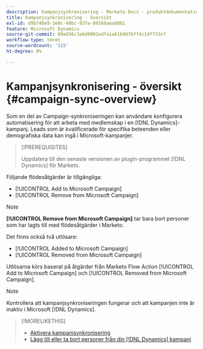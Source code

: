 ```yaml
---
description: Kampanjsynkronisering - Marketo Docs - produktdokumentation
title: Kampanjsynkronisering - översikt
exl-id: d9b748e9-3e0c-40bc-937a-99160aead081
feature: Microsoft Dynamics
source-git-commit: 09a656c3a0d0002edfa1a61b987bff4c1dff33cf
workflow-type: tm+mt
source-wordcount: '115'
ht-degree: 0%

---
```


# Kampanjsynkronisering - översikt {#campaign-sync-overview}

Som en del av Campaign-synkroniseringen kan användare konfigurera automatisering för att arbeta med medlemskap i en [!DNL Dynamics]-kampanj. Leads som är kvalificerade för specifika beteenden eller demografiska data kan ingå i Microsoft-kampanjer.

>[!PREREQUISITES]
>
>Uppdatera till den senaste versionen av plugin-programmet [!DNL Dynamics] för Marketo.

Följande flödesåtgärder är tillgängliga:

* [!UICONTROL Add to Microsoft Campaign]
* [!UICONTROL Remove from Microsoft Campaign]

>[!NOTE]
>
>**[!UICONTROL Remove from Microsoft Campaign]** tar bara bort personer som har lagts till med flödesåtgärder i Marketo.

Det finns också två utlösare:

* [!UICONTROL Added to Microsoft Campaign]
* [!UICONTROL Removed from Microsoft Campaign]

Utlösarna körs baserat på åtgärder från Marketo Flow Action [!UICONTROL Add to Microsoft Campaign] och [!UICONTROL Removed from Microsoft Campaign].

>[!NOTE]
>
>Kontrollera att kampanjsynkroniseringen fungerar och att kampanjen inte är inaktiv i Microsoft [!DNL Dynamics].

>[!MORELIKETHIS]
>
>* [Aktivera kampanjsynkronisering](/help/marketo/product-docs/crm-sync/microsoft-dynamics-sync/microsoft-dynamics-sync-details/enable-campaign-sync.md)
>* [Lägg till eller ta bort personer från din [!DNL Dynamics] kampanj](/help/marketo/product-docs/core-marketo-concepts/smart-campaigns/microsoft-dynamics-flow-actions/add-or-remove-people-from-your-dynamics-campaign.md)
